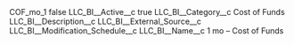 <?xml version="1.0" encoding="UTF-8"?>
<CustomMetadata xmlns="http://soap.sforce.com/2006/04/metadata" xmlns:xsi="http://www.w3.org/2001/XMLSchema-instance" xmlns:xsd="http://www.w3.org/2001/XMLSchema">
    <label>COF_mo_1</label>
    <protected>false</protected>
    <values>
        <field>LLC_BI__Active__c</field>
        <value xsi:type="xsd:boolean">true</value>
    </values>
    <values>
        <field>LLC_BI__Category__c</field>
        <value xsi:type="xsd:string">Cost of Funds</value>
    </values>
    <values>
        <field>LLC_BI__Description__c</field>
        <value xsi:nil="true"/>
    </values>
    <values>
        <field>LLC_BI__External_Source__c</field>
        <value xsi:nil="true"/>
    </values>
    <values>
        <field>LLC_BI__Modification_Schedule__c</field>
        <value xsi:nil="true"/>
    </values>
    <values>
        <field>LLC_BI__Name__c</field>
        <value xsi:type="xsd:string">1 mo – Cost of Funds</value>
    </values>
</CustomMetadata>
